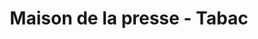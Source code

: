 ---
title: "Maison de la presse - Tabac"
url: /paray-le-monial/maison-de-la-presse-tabac/
shop: Zeitungen
---